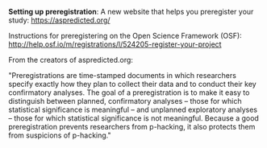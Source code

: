 <b>Setting up preregistration</b>: 
A new website that helps you preregister your study: https://aspredicted.org/

Instructions for preregistering on the Open Science Framework (OSF): http://help.osf.io/m/registrations/l/524205-register-your-project

From the creators of aspredicted.org:

"Preregistrations are time-stamped documents in which researchers specify exactly how they plan to collect their data and to conduct their key confirmatory analyses. The goal of a preregistration is to make it easy to distinguish between planned, confirmatory analyses – those for which statistical significance is meaningful – and unplanned exploratory analyses – those for which statistical significance is not meaningful. Because a good preregistration prevents researchers from p-hacking, it also protects them from suspicions of p-hacking."






